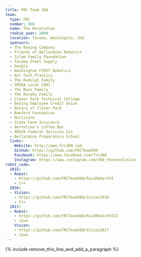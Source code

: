 ```yaml
---
title: FRC Team 360
team:
  type: FRC
  number: 360
  name: The Revolution
  rookie_year: 2000
  location: Tacoma, Washington, USA
  sponsors:
  - The Boeing Company
  - Friends of Bellarmine Robotics
  - Islam Family Foundation
  - Tacoma Steel Supply
  - Google
  - Washington FIRST Robotics
  - Kel-Tech Plastics
  - The Rudolph Family
  - SPEEA Local 2001
  - The Ross Family
  - The Murphy Family
  - Clover Park Technical College
  - Boeing Employee Credit Union
  - Rotary of Clover Park
  - Bamford Foundation
  - Multicare
  - State Farm Insurance
  - Bertolino's Coffee Bar
  - AREVA Federal Services LLC
  - Bellarmine Preparatory School
  links:
    Website: http://www.frc360.com
    GitHub: https://github.com/FRCTeam360
    Facebook: https://www.facebook.com/frc360
    Instagram: https://www.instagram.com/360_therevolution
robot_code:
  2015:
  - Robot:
    - https://github.com/FRCTeam360/RainMakerXVI
    - C++
  2016:
  - Vision:
    - https://github.com/FRCTeam360/Vision2016
    - C++
  2017:
  - Robot:
    - https://github.com/FRCTeam360/RainMakerXVIII
    - Java
    Vision:
    - https://github.com/FRCTeam360/Vision2017
    - Java
---
```


{% include remove_this_line_and_add_a_paragraph %}